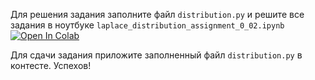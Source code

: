 Для решения задания заполните файл `distribution.py` и решите все задания в ноутбуке `laplace_distribution_assignment_0_02.ipynb` [![Open In Colab](https://colab.research.google.com/assets/colab-badge.svg)](https://colab.research.google.com/github/girafe-ai/ml-course/blob/23f_yandex_ml_trainings/homeworks/assignment02_laplace/laplace_distribution_assignment_0_02.ipynb)

Для сдачи задания приложите заполненный файл `distribution.py` в контесте.
Успехов!
